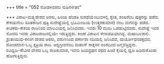 +++
title = "052 ನೋಡಳವರನು ನುಡಿಸಳೀತನ"

+++
ವಿರಾಟ-ಮತ್ಸ್ಯದೇಶದ ಅರಸು, ಹಿರಿಯ ಹೆಂಡತಿ ಸುರಥೆಯೆಂಬುವಳಲ್ಲಿ ಶ್ವೇತ, ಶಂಖರೆಂಬ ಪುತ್ರರನ್ನು ಪಡೆದ. ಕೇಕಯನೆಂಬ ಸೂತರಾಜನ ಪುತ್ರಿ ಸುದೇಷ್ಣೆಯಲ್ಲಿ ಭೂಮಿಂಜಯ (ಉತ್ತರಕುಮಾರ) ನೆಂಬ ಮಗನನ್ನು ಪಡೆದ.  
ಕೀಚಕರು-ಕೇಕಯ ರಾಜನಿಂದ ಮಾಲವಿಯಲ್ಲಿ ಜನಿಸಿದವರು. ಇವರು 10 ಮಂದಿ ಒಡಹುಟ್ಟಿದವರು. ಸುದೇಷ್ಣೆ ಇವರ ಸೋದರಿ ಇವರು ವಿರಾಟರಾಜನಲ್ಲಿಯೇ ಇರುತ್ತಿದ್ದರು. ಕೀಚಕ ವಿರಾಟನ ಸೇನಾಪತಿಯಾಗಿದ್ದ. ಮಹಾಬಲಶಾಲಿ.  
ಶ್ರುತಾಯುಧ-ಕಳಿಂಗ ದೇಶದ ಅರಸು, ವರುಣನಿಂದ ಪರ್ಣಾಶಾ ನದಿಯಲ್ಲಿ ಜನಿಸಿದವ, ದುರ್ಯೋಧನಪಕ್ಷದವ.  
ರೋಚಮಾನ-ಒಬ್ಬ ಕ್ಷತ್ರಿಯ ರಾಜ. ಅಶ್ವಗ್ರೀವನೆಂಬ ಮಹಾನ್ ರಾಕ್ಷಸನ ಅಂಶದಿಂದ ಜನ್ಮವೆತ್ತಿದ್ದನು.   
ರವಿಧ್ವಜ-ಸೌವೀರ ದೇಶದ ಒಬ್ಬ ರಾಜಕುಮಾರ, ಇವನು ಜಯದ್ರಥನ ರಥದ ಹಿಂದೆ ಕೈಯಲ್ಲಿ ಧ್ವಜ ಹಿಡಿದುಕೊಂಡು ಹೋಗುತ್ತಿದ್ದನು.